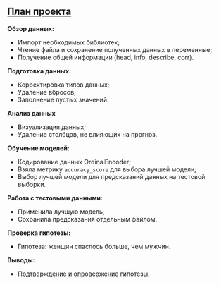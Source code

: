## <u>План проекта</u>

**Обзор данных:**
* Импорт необходимых библиотек;
* Чтение файла и сохранение полученных данных в переменные;
* Получение общей информации (head, info, describe, corr).

**Подготовка данных:**
* Корректировка типов данных;
* Удаление вбросов;
* Заполнение пустых значений. 

**Анализ данных**
* Визуализация данных;
* Удаление столбцов, не влияющих на прогноз.

**Обучение моделей:**
* Кодирование данных OrdinalEncoder;
* Взяла метрику `accuracy_score` для выбора лучшей модели;
* Выбор лучшей модели для предсказаний данных на тестовой выборки.

**Работа с тестовыми данными:**
* Применила лучшую модель;
* Сохранила предсказания отдельным файлом.

**Проверка гипотезы:**
* Гипотеза: женщин спаслось больше, чем мужчин.


**Выводы:**
* Подтверждение и опровержение гипотезы.
